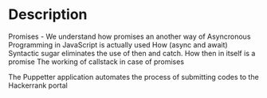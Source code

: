 # Description

Promises - We understand how promises an another way of Asyncronous Programming in JavaScript is actually used
How (async and await) Syntactic sugar eliminates the use of then and catch.
How then in itself is a promise 
The working of callstack in case of promises

The Puppetter application automates the process of submitting codes to the Hackerrank portal
